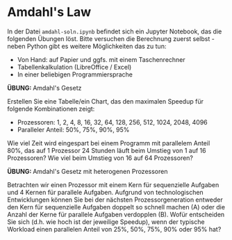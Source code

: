 # Amdahl's Law

In der Datei `amdahl-soln.ipynb` befindet sich ein Jupyter Notebook, das die folgenden Übungen löst. Bitte versuchen die Berechnung zuerst selbst - neben Python gibt es weitere Möglichkeiten das zu tun:
- Von Hand: auf Papier und ggfs. mit einem Taschenrechner
- Tabellenkalkulation (LibreOffice / Excel)
- In einer beliebigen Programmiersprache

<div class="alert alert-warning">
<b>ÜBUNG: </b> Amdahl's Gesetz<br />
<p>Erstellen Sie eine Tabelle/ein Chart, das den maximalen Speedup für folgende Kombinationen zeigt:
<ul>
<li>Prozessoren: 1, 2, 4, 8, 16, 32, 64, 128, 256, 512, 1024, 2048, 4096</li>
<li>Paralleler Anteil: 50%, 75%, 90%, 95%</li>
</ul>

Wie viel Zeit wird eingespart bei einem Programm mit parallelem Anteil 80%, das auf 1 Prozessor 24 Stunden läuft beim Umstieg von 1 auf 16 Prozessoren? Wie viel beim Umstieg von 16 auf 64 Prozessoren?
</div>

<div class="alert alert-warning">
<b>ÜBUNG: </b> Amdahl's Gesetz mit heterogenen Prozessoren<br />
<p>Betrachten wir einen Prozessor mit einem Kern für sequenzielle Aufgaben und 4 Kernen für parallele Aufgaben. Aufgrund von technologischen Entwicklungen können Sie bei der nächsten Prozessorgeneration entweder den Kern für sequenzielle Aufgaben doppelt so schnell machen (A) oder die Anzahl der Kerne für parallele Aufgaben verdopplen (B). Wofür entscheiden Sie sich (d.h. wie hoch ist der jeweilige Speedup), wenn der typische Workload einen parallelen Anteil von 25%, 50%, 75%, 90% oder 95% hat?
</div>